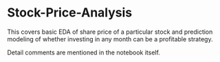 # Stock-Price-Analysis
This covers basic EDA of share price of a particular stock and prediction modeling  of whether investing in any month can be a profitable strategy.

Detail comments are mentioned in the notebook itself.
